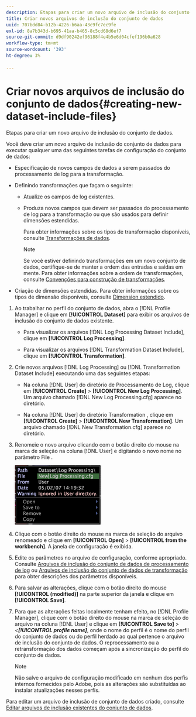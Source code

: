 ```yaml
---
description: Etapas para criar um novo arquivo de inclusão do conjunto de dados.
title: Criar novos arquivos de inclusão do conjunto de dados
uuid: 707bdd84-b12b-4226-b6aa-43c9fc7ec9fe
exl-id: 8a7b343d-b695-41aa-b465-8c5cd68d6ef7
source-git-commit: d9df90242ef96188f4e4b5e6d04cfef196b0a628
workflow-type: tm+mt
source-wordcount: '393'
ht-degree: 3%

---
```


# Criar novos arquivos de inclusão do conjunto de dados{#creating-new-dataset-include-files}

Etapas para criar um novo arquivo de inclusão do conjunto de dados.

Você deve criar um novo arquivo de inclusão do conjunto de dados para executar qualquer uma das seguintes tarefas de configuração do conjunto de dados:

* Especificação de novos campos de dados a serem passados do processamento de log para a transformação.
* Definindo transformações que façam o seguinte:

   * Atualize os campos de log existentes.
   * Produza novos campos que devem ser passados do processamento de log para a transformação ou que são usados para definir dimensões estendidas.

      Para obter informações sobre os tipos de transformação disponíveis, consulte [Transformações de dados](../../../../home/c-dataset-const-proc/c-data-trans/c-abt-transf.md).

      >[!NOTE]
      >
      >Se você estiver definindo transformações em um novo conjunto de dados, certifique-se de manter a ordem das entradas e saídas em mente. Para obter informações sobre a ordem de transformações, consulte [Convenções para construção de transformações](../../../../home/c-dataset-const-proc/c-data-trans/c-con-transf.md#concept-01998eebb7e347c58255fb442f2613b6).

* Criação de dimensões estendidas. Para obter informações sobre os tipos de dimensão disponíveis, consulte [Dimension estendido](../../../../home/c-dataset-const-proc/c-ex-dim/c-abt-ex-dim.md).

1. Ao trabalhar no perfil do conjunto de dados, abra o [!DNL Profile Manager] e clique em **[!UICONTROL Dataset]** para exibir os arquivos de inclusão do conjunto de dados existente.

   * Para visualizar os arquivos [!DNL Log Processing Dataset Include], clique em **[!UICONTROL Log Processing]**.

   * Para visualizar os arquivos [!DNL Transformation Dataset Include], clique em **[!UICONTROL Transformation]**.

1. Crie novos arquivos [!DNL Log Processing] ou [!DNL Transformation Dataset Include] executando uma das seguintes etapas:

   * Na coluna [!DNL User] do diretório de Processamento de Log, clique em **[!UICONTROL Create]** > **[!UICONTROL New Log Processing]**. Um arquivo chamado [!DNL New Log Processing.cfg] aparece no diretório.

   * Na coluna [!DNL User] do diretório Transformation , clique em **[!UICONTROL Create]** > **[!UICONTROL New Transformation]**. Um arquivo chamado [!DNL New Transformation.cfg] aparece no diretório.

1. Renomeie o novo arquivo clicando com o botão direito do mouse na marca de seleção na coluna [!DNL User] e digitando o novo nome no parâmetro File .

   ![Informações da etapa](assets/vis_ProfileManager_RenameFile.png)

1. Clique com o botão direito do mouse na marca de seleção do arquivo renomeado e clique em **[!UICONTROL Open]** > **[!UICONTROL from the workbench]**. A janela de configuração é exibida.
1. Edite os parâmetros no arquivo de configuração, conforme apropriado. Consulte [Arquivos de inclusão do conjunto de dados de processamento de log](../../../../home/c-dataset-const-proc/c-dataset-inc-files/c-types-dataset-inc-files/c-log-proc-dataset-inc-files/c-log-proc-dataset-inc-files.md#concept-999475a22519432e98844622ca95b6ab) ou [Arquivos de inclusão do conjunto de dados de transformação](../../../../home/c-dataset-const-proc/c-dataset-inc-files/c-types-dataset-inc-files/c-trans-dataset-inc-files.md#concept-c64aa78ed9ce40b8a0f4932c82ff5ace) para obter descrições dos parâmetros disponíveis.
1. Para salvar as alterações, clique com o botão direito do mouse **[!UICONTROL (modified)]** na parte superior da janela e clique em **[!UICONTROL Save]**.
1. Para que as alterações feitas localmente tenham efeito, no [!DNL Profile Manager], clique com o botão direito do mouse na marca de seleção do arquivo na coluna [!DNL User] e clique em **[!UICONTROL Save to]** > *&lt;**[!UICONTROL profile name]***, onde o nome do perfil é o nome do perfil do conjunto de dados ou do perfil herdado ao qual pertence o arquivo de inclusão do conjunto de dados. O reprocessamento ou a retransformação dos dados começam após a sincronização do perfil do conjunto de dados.

   >[!NOTE]
   >
   >Não salve o arquivo de configuração modificado em nenhum dos perfis internos fornecidos pelo Adobe, pois as alterações são substituídas ao instalar atualizações nesses perfis.

Para editar um arquivo de inclusão de conjunto de dados criado, consulte [Editar arquivos de inclusão existentes do conjunto de dados](../../../../home/c-dataset-const-proc/c-dataset-inc-files/c-work-dataset-inc-files/t-edit-ex-dataset-inc-files.md#task-456c04e38ebc425fb35677a6bb6aa077).
